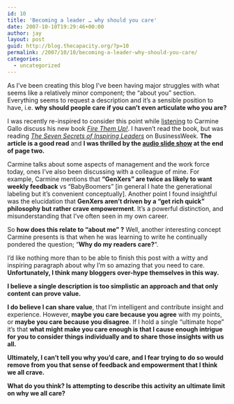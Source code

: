 ```yaml
---
id: 10
title: 'Becoming a leader … why should you care'
date: 2007-10-10T19:29:46+00:00
author: jay
layout: post
guid: http://blog.thecapacity.org/?p=10
permalink: /2007/10/10/becoming-a-leader-why-should-you-care/
categories:
  - uncategorized
---
```

As I’ve been creating this blog I’ve been having major struggles with what seems like a relatively minor component; the “about you” section. Everything seems to request a description and it’s a sensible position to have, i.e. **why should people care if you can’t even articulate who you are?**

I was recently re-inspired to consider this point while [listening](http://images.businessweek.com/ss/07/10/1010_gallo/index_01.htm "Carmine Gallo Presentation") to Carmine Gallo discuss his new book [<cite>Fire Them Up!</cite>](http://www.amazon.com/Fire-Them-InspireColleagues-Communicate-Confidence/dp/0470165669/ref=pd_bbs_sr_1/105-6257023-0214830?ie=UTF8&s=books&qid=1192059614&sr=8-1 "Fire Them Up! at Amazon"). I haven’t read the book, but was reading [_The Seven Secrets of Inspiring Leaders_](http://www.businessweek.com/smallbiz/content/oct2007/sb20071010_093227.htm "Seven Secrets of Inspiring Leaders") on BusinessWeek. **The article is a good read** and **I was thrilled by the [audio slide show](http://images.businessweek.com/ss/07/10/1010_gallo/index_01.htm "Carmine's Slide Show") at the end of page two.**

Carmine talks about some aspects of management and the work force today, ones I’ve also been discussing with a colleague of mine. For example, Carmine mentions that **“GenXers” are twice as likely to want weekly feedback** vs “BabyBoomers” [in general I hate the generational labeling but it’s convenient conceptually]. Another point I found insightful was the elucidation that **GenXers aren’t driven by a “get rich quick” philosophy but rather crave empowerment**. It’s a powerful distinction, and misunderstanding that I’ve often seen in my own career.

So **how does this relate to “about me” ?** Well, another interesting concept Carmine presents is that when he was learning to write he continually pondered the question; “**Why do my readers care?**“.

I’d like nothing more than to be able to finish this post with a witty and inspiring paragraph about why I’m so amazing that you need to care. **Unfortunately, I think many bloggers over-hype themselves in this way.** 

**I believe a single description is too simplistic an approach and that only content can prove value.**

**I do believe I can share value**, that I’m intelligent and contribute insight and experience. However, **maybe you care because you agree** with my points, or **maybe you care because you disagree**. If I hold a single “ultimate hope” it’s that **what might make you care enough is that I cause enough intrigue for you to consider things individually and to share those insights with us all.**

**Ultimately, I can’t tell you why you’d care, and I fear trying to do so would remove from you that sense of feedback and empowerment that I think we all crave.**

**What do you think? Is attempting to describe this activity an ultimate limit on why we all care?**
